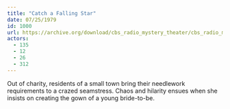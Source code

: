 ```yaml
---
title: "Catch a Falling Star"
date: 07/25/1979
id: 1000
url: https://archive.org/download/cbs_radio_mystery_theater/cbs_radio_mystery_theater-0951-1000.zip/cbs_radio_mystery_theater-0951-1000%2Fcbsrmt_1000_catch_a_falling_star.mp3
actors:
  - 135
  - 12
  - 26
  - 312
---
```

Out of charity, residents of a small town bring their needlework requirements to a crazed seamstress. Chaos and hilarity ensues when she insists on creating the gown of a young bride-to-be.